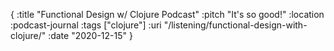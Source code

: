 {
  :title "Functional Design w/ Clojure Podcast"
  :pitch "It's so good!"
  :location :podcast-journal
  :tags ["clojure"]
  :uri "/listening/functional-design-with-clojure/"
  :date "2020-12-15"
}
